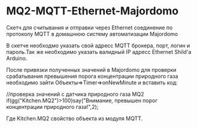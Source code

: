 # MQ2-MQTT-Ethernet-Majordomo
Скетч для считывания и отправки через Ethernet соединение по протоколу MQTT в домашнюю систему автоматизации Majordomo

В скетче необходмо указать свой адресс MQTT брокера, порт, логин и пароль.Так же необходимо указать валидный IP адресс Ethernet Shild'a Arduino.

После привязки полученных значений в Majordomo для проверки срабатывания превышения порога концентрации природного газа необходимо зайти Объекты=>Timer=>onNewMinute и вставить код:

//проверка значений с датчика природного газа MQ2
if(gg("Kitchen.MQ2")>100)say("Внимание, превышен порог концентрации природного газа!",2);

Где Kitchen.MQ2 свойство объекта из модуля MQTT.
